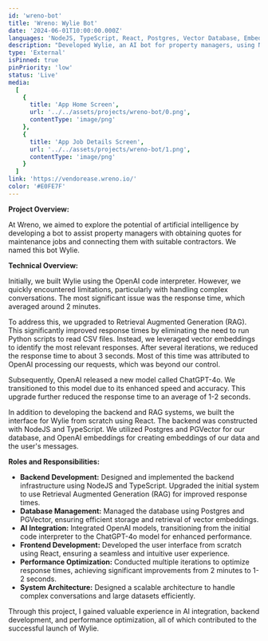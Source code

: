 ```yaml
---
id: 'wreno-bot'
title: 'Wreno: Wylie Bot'
date: '2024-06-01T10:00:00.000Z'
languages: 'NodeJS, TypeScript, React, Postgres, Vector Database, Embeddings, OpenAI, ChatGPT'
description: "Developed Wylie, an AI bot for property managers, using NodeJS, TypeScript, React, and OpenAI's ChatGPT-4o. Improved response times from 2 minutes to 1-2 seconds with RAG and performance optimizations."
type: 'External'
isPinned: true
pinPriority: 'low'
status: 'Live'
media:
  [
    {
      title: 'App Home Screen',
      url: '../../assets/projects/wreno-bot/0.png',
      contentType: 'image/png'
    },
    {
      title: 'App Job Details Screen',
      url: '../../assets/projects/wreno-bot/1.png',
      contentType: 'image/png'
    }
  ]
link: 'https://vendorease.wreno.io/'
color: '#E0FE7F'
---
```


**Project Overview:**

At Wreno, we aimed to explore the potential of artificial intelligence by developing a bot to assist property managers with obtaining quotes for maintenance jobs and connecting them with suitable contractors. We named this bot Wylie.

**Technical Overview:**

Initially, we built Wylie using the OpenAI code interpreter. However, we quickly encountered limitations, particularly with handling complex conversations. The most significant issue was the response time, which averaged around 2 minutes.

To address this, we upgraded to Retrieval Augmented Generation (RAG). This significantly improved response times by eliminating the need to run Python scripts to read CSV files. Instead, we leveraged vector embeddings to identify the most relevant responses. After several iterations, we reduced the response time to about 3 seconds. Most of this time was attributed to OpenAI processing our requests, which was beyond our control.

Subsequently, OpenAI released a new model called ChatGPT-4o. We transitioned to this model due to its enhanced speed and accuracy. This upgrade further reduced the response time to an average of 1-2 seconds.

In addition to developing the backend and RAG systems, we built the interface for Wylie from scratch using React. The backend was constructed with NodeJS and TypeScript. We utilized Postgres and PGVector for our database, and OpenAI embeddings for creating embeddings of our data and the user's messages.

**Roles and Responsibilities:**

- **Backend Development:** Designed and implemented the backend infrastructure using NodeJS and TypeScript. Upgraded the initial system to use Retrieval Augmented Generation (RAG) for improved response times.
- **Database Management:** Managed the database using Postgres and PGVector, ensuring efficient storage and retrieval of vector embeddings.
- **AI Integration:** Integrated OpenAI models, transitioning from the initial code interpreter to the ChatGPT-4o model for enhanced performance.
- **Frontend Development:** Developed the user interface from scratch using React, ensuring a seamless and intuitive user experience.
- **Performance Optimization:** Conducted multiple iterations to optimize response times, achieving significant improvements from 2 minutes to 1-2 seconds.
- **System Architecture:** Designed a scalable architecture to handle complex conversations and large datasets efficiently.

Through this project, I gained valuable experience in AI integration, backend development, and performance optimization, all of which contributed to the successful launch of Wylie.
